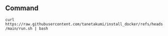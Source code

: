 ## Command

```curl https://raw.githubusercontent.com/tanetakumi/install_docker/refs/heads/main/run.sh | bash```

